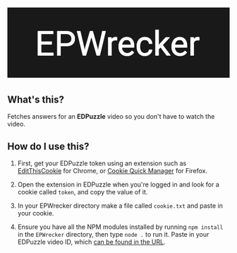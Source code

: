 # ![Image](assets/banner.png)

## What's this?
Fetches answers for an **EDPuzzle** video so you don't have to watch the video.

## How do I use this?
1. First, get your EDPuzzle token using an extension such as [EditThisCookie](https://chrome.google.com/webstore/detail/editthiscookie/fngmhnnpilhplaeedifhccceomclgfbg) for Chrome, or [Cookie Quick Manager](https://addons.mozilla.org/en-US/firefox/addon/cookie-quick-manager/) for Firefox.

2. Open the extension in EDPuzzle when you're logged in and look for a cookie called `token`, and copy the value of it. 

3. In your EPWrecker directory make a file called `cookie.txt` and paste in your cookie. 

4. Ensure you have all the NPM modules installed by running `npm install` in the `EPWrecker` directory, then type `node .` to run it. Paste in your EDPuzzle video ID, which [can be found in the URL](assets/videoid.png).
